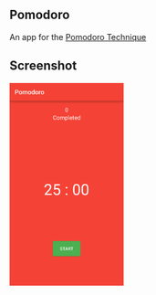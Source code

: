 ## Pomodoro
An app for the [Pomodoro Technique](https://en.wikipedia.org/wiki/Pomodoro_Technique)

## Screenshot
<img src="screenshot.png" alt="screenshot" style="width: 200px;"/>